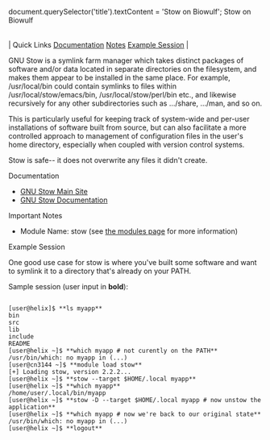 

document.querySelector('title').textContent = 'Stow on Biowulf';
Stow on Biowulf


|  |
| --- |
| 
Quick Links
[Documentation](#doc)
[Notes](#notes)
[Example Session](#int) 
 |



GNU Stow is a symlink farm manager which takes distinct packages of software and/or data located in separate directories on the filesystem, and makes them appear to be installed in the same place. For example, /usr/local/bin could contain symlinks to files within /usr/local/stow/emacs/bin, /usr/local/stow/perl/bin etc., and likewise recursively for any other subdirectories such as .../share, .../man, and so on.

This is particularly useful for keeping track of system-wide and per-user installations of software built from source, but can also facilitate a more controlled approach to management of configuration files in the user's home directory, especially when coupled with version control systems.

Stow is safe-- it does not overwrite any files it didn't create.



Documentation
* [GNU Stow Main Site](https://www.gnu.org/software/stow/)
* [GNU Stow Documentation](https://www.gnu.org/software/stow/manual/)


Important Notes
* Module Name: stow (see [the modules page](/apps/modules.html) for more information)



Example Session

One good use case for stow is where you've built some software and want to symlink it to a directory that's already on your PATH.

  
Sample session (user input in **bold**):



```

[user@helix]$ **ls myapp**
bin
src
lib
include
README
[user@helix ~]$ **which myapp # not curently on the PATH**
/usr/bin/which: no myapp in (...)
[user@cn3144 ~]$ **module load stow**
[+] Loading stow, version 2.2.2...
[user@helix ~]$ **stow --target $HOME/.local myapp**
[user@helix ~]$ **which myapp**
/home/user/.local/bin/myapp
[user@helix ~]$ **stow -D --target $HOME/.local myapp # now unstow the application**
[user@helix ~]$ **which myapp # now we're back to our original state**
/usr/bin/which: no myapp in (...)
[user@helix ~]$ **logout**

```









